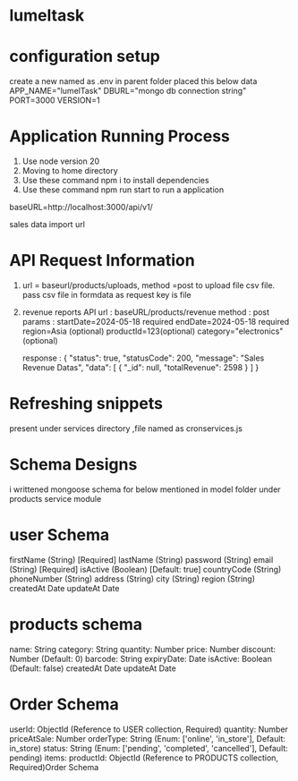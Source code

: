 # lumeltask

# configuration setup
create a new named as .env in parent folder placed this below data
    APP_NAME="lumelTask"
    DBURL="mongo db connection string"
    PORT=3000
    VERSION=1

# Application Running Process
1. Use node version 20
2. Moving to home directory
3. Use these command npm i to install dependencies
4. Use these command npm run start to run a application

baseURL=http://localhost:3000/api/v1/

sales data import url
# API Request Information
1. url = baseurl/products/uploads,
    method =post 
    to upload file csv file. pass csv file in formdata as request key is file

2. revenue reports API
    url : baseURL/products/revenue
    method : post
    params :
    startDate=2024-05-18 required
    endDate=2024-05-18 required
    region=Asia (optional)
    productId=123(optional)
    category="electronics"(optional)

    response : {
    "status": true,
    "statusCode": 200,
    "message": "Sales Revenue Datas",
    "data": [
        {
            "_id": null,
            "totalRevenue": 2598
        }
    ]
}

# Refreshing snippets

present under services directory ,file named as cronservices.js

# Schema Designs

i writtened mongoose schema for below mentioned in model folder under products service module

# user Schema
firstName (String) [Required]
lastName (String)
password (String)
email (String) [Required]
isActive (Boolean) [Default: true]
countryCode (String)
phoneNumber (String)
address (String)
city (String)
region (String)
createdAt Date
updateAt Date

# products schema

name: String
category: String
quantity: Number
price: Number
discount: Number (Default: 0)
barcode: String
expiryDate: Date
isActive: Boolean (Default: false)
createdAt Date
updateAt Date

# Order Schema
userId: ObjectId (Reference to USER collection, Required)
quantity: Number
priceAtSale: Number
orderType: String (Enum: ['online', 'in_store'], Default: in_store)
status: String (Enum: ['pending', 'completed', 'cancelled'], Default: pending)
items:
productId: ObjectId (Reference to PRODUCTS collection, Required)Order Schema



